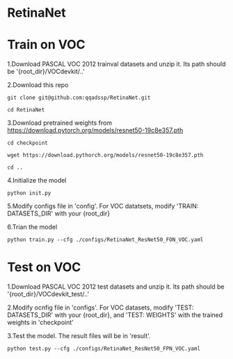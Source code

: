 # RetinaNet

# Train on VOC  

1.Download PASCAL VOC 2012 trainval datasets and unzip it. Its path should be '{root_dir}/VOCdevkit/..'  

2.Download this repo  

    git clone git@github.com:qqadssp/RetinaNet.git  

    cd RetinaNet  

3.Download pretrained weights from https://download.pytorch.org/models/resnet50-19c8e357.pth  

    cd checkpoint  

    wget https://download.pythorch.org/models/resnet50-19c8e357.pth  
 
    cd ..  

4.Initialize the model  

    python init.py  

5.Modify configs file in 'config'. For VOC datatsets, modify 'TRAIN: DATASETS_DIR' with your {root_dir}  

6.Trian the model 

    python train.py --cfg ./configs/RetinaNet_ResNet50_FON_VOC.yaml  

# Test on VOC  

1.Download PASCAL VOC 2012 test datasets and unzip it. Its path should be '{root_dir}/VOCdevkit_test/..'  

2.Modify ocnfig file in 'configs'. For VOC datasets, modify 'TEST: DATASETS_DIR' with your {root_dir}, and 'TEST: WEIGHTS' with the trained weights in 'checkpoint'  

3.Test the model. The result files will be in 'result'.  

    python test.py --cfg ./configs/RetinaNet_ResNet50_FPN_VOC.yaml  
